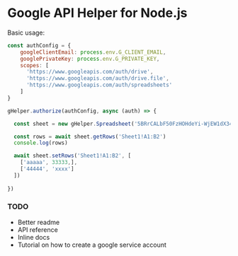 # Google API Helper for Node.js

Basic usage:

```js
const authConfig = {
    googleClientEmail: process.env.G_CLIENT_EMAIL,
    googlePrivateKey: process.env.G_PRIVATE_KEY,
    scopes: [
      'https://www.googleapis.com/auth/drive',
      'https://www.googleapis.com/auth/drive.file',
      'https://www.googleapis.com/auth/spreadsheets'
    ]
}

gHelper.authorize(authConfig, async (auth) => {

  const sheet = new gHelper.Spreadsheet('5BRrCALbF50FzHOHdeYi-WjEW1dX34U2KixCyHTzWBo4', auth)

  const rows = await sheet.getRows('Sheet1!A1:B2')
  console.log(rows)

  await sheet.setRows('Sheet1!A1:B2', [
    ['aaaaa', 33333,],
    ['44444', 'xxxx']
  ])
  
})
```

### TODO
* Better readme
* API reference
* Inline docs
* Tutorial on how to create a google service account
